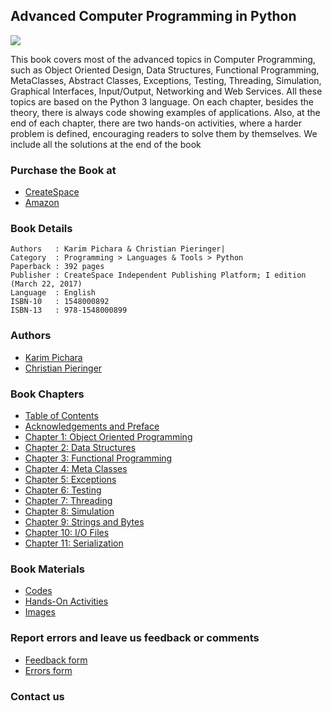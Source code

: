 ## Advanced Computer Programming in Python

![](https://advancedpythonprogramming.github.io/images/cover-front.png)

This book covers most of the advanced topics in Computer Programming, such as Object Oriented Design, Data Structures, Functional Programming, MetaClasses, Abstract Classes, Exceptions, Testing, Threading, Simulation, Graphical Interfaces, Input/Output, Networking and Web Services. All these topics are based on the Python 3 language. On each chapter, besides the theory, there is always code showing examples of applications. Also, at the end of each chapter, there are two hands-on activities, where a harder problem is defined, encouraging readers to solve them by themselves. We include all the solutions at the end of the book

### Purchase the Book at
* [CreateSpace](https://www.createspace.com/7030528)
* [Amazon](https://www.amazon.com/Advanced-Computer-Programming-Python-Pichara/dp/1548000892/ref=sr_1_1?ie=UTF8&qid=1502384552&sr=8-1&keywords=pieringer)

### Book Details
```
Authors   : Karim Pichara & Christian Pieringer|
Category  : Programming > Languages & Tools > Python
Paperback : 392 pages
Publisher : CreateSpace Independent Publishing Platform; I edition (March 22, 2017)
Language  : English
ISBN-10   : 1548000892
ISBN-13   : 978-1548000899
```

### Authors

* [Karim Pichara](http://kpichara.ing.puc.cl/)
* [Christian Pieringer](https://cpieringer.github.io/)

### Book Chapters
* [Table of Contents](https://github.com/advancedpythonprogramming/Book_Chapters/0_Table_of_Contents.pdf)
* [Acknowledgements and Preface](https://github.com/advancedpythonprogramming/Book_Chapters/1_Ack_Preface.pdf)
* [Chapter 1: Object Oriented Programming](https://github.com/advancedpythonprogramming/Book_Chapters/Chapter_1_OOP.pdf)
* [Chapter 2: Data Structures](https://github.com/advancedpythonprogramming/Book_Chapters/Chapter_2_Data_Structures.pdf)
* [Chapter 3: Functional Programming](https://github.com/advancedpythonprogramming/Book_Chapters/Chapter_3_Functional_Prog.pdf)
* [Chapter 4: Meta Classes](https://github.com/advancedpythonprogramming/Book_Chapters/Chapter_4_Meta_Classes.pdf)
* [Chapter 5: Exceptions](https://github.com/advancedpythonprogramming/Book_Chapters/Chapter_5_Exceptions.pdf)
* [Chapter 6: Testing](https://github.com/advancedpythonprogramming/Book_Chapters/Chapter_6_Testing.pdf)
* [Chapter 7: Threading](https://github.com/advancedpythonprogramming/Book_Chapters/Chapter_7_Threading.pdf)
* [Chapter 8: Simulation](https://github.com/advancedpythonprogramming/Book_Chapters/Chapter_8_Simulation.pdf)
* [Chapter 9: Strings and Bytes](https://github.com/advancedpythonprogramming/Book_Chapters/Chapter_9_Strings_Bytes.pdf)
* [Chapter 10: I/O Files](https://github.com/advancedpythonprogramming/Book_Chapters/Chapter_10_I_O_Files.pdf)
* [Chapter 11: Serialization](https://github.com/advancedpythonprogramming/Book_Chapters/Chapter_11_Serialization.pdf)


### Book Materials
* [Codes]()
* [Hands-On Activities](https://github.com/advancedpythonprogramming/hands-on-activities)
* [Images]()

### Report errors and leave us feedback or comments
* [Feedback form](https://goo.gl/forms/PsZWdlb8AIXEiVH73)
* [Errors form](https://goo.gl/forms/4q6hDBYcP9FpK0pi2)

### Contact us
